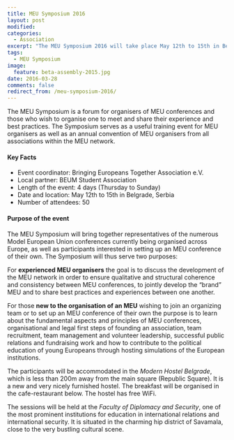 ```yaml
---
title: MEU Symposium 2016
layout: post
modified:
categories:
  - Association
excerpt: "The MEU Symposium 2016 will take place May 12th to 15th in Belgrade, Serbia."
tags:
  - MEU Symposium
image:
  feature: beta-assembly-2015.jpg
date: 2016-03-28
comments: false
redirect_from: /meu-symposium-2016/
---
```


The MEU Symposium is a forum for organisers of MEU conferences and those who wish to organise one to meet and share their experience and best practices. The Symposium serves as a useful training event for MEU organisers as well as an annual convention of MEU organisers from all associations within the MEU network.

#### Key Facts

* Event coordinator: Bringing Europeans Together Association e.V.
* Local partner: BEUM Student Association
* Length of the event: 4 days (Thursday to Sunday)
* Date and location: May 12th to 15th in Belgrade, Serbia
* Number of attendees: 50

#### Purpose of the event

The MEU Symposium will bring together representatives of the numerous Model
European Union conferences currently being organised across Europe, as well as
participants interested in setting up an MEU conference of their own. The
Symposium will thus serve two purposes:

For **experienced MEU organisers** the goal is to discuss the development of the
MEU network in order to ensure qualitative and structural coherence and
consistency between MEU conferences, to jointly develop the “brand” MEU and to
share best practices and experiences between one another.

For those **new to the organisation of an MEU** wishing to join an organizing
team or to set up an MEU conference of their own the purpose is to learn about
the fundamental aspects and principles of MEU conferences, organisational and
legal first steps of founding an association, team recruitment, team management
and volunteer leadership, successful public relations and fundraising work and
how to contribute to the political education of young Europeans through hosting
simulations of the European institutions.

The participants will be accommodated in the *Modern Hostel Belgrade*, which is less than 200m away from the main square (Republic Square). It is a new and very nicely furnished hostel. The breakfast will be organised in the cafe-restaurant below. The hostel has free WiFi.

The sessions will be held at the *Faculty of Diplomacy and Security*, one of the most prominent institutions for education in international relations and international security. It is situated in the charming hip district of Savamala, close to the very bustling cultural scene.
